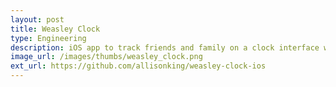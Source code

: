 ```yaml
---
layout: post
title: Weasley Clock
type: Engineering
description: iOS app to track friends and family on a clock interface with geofencing, inspired by the awesome Weasley clock from the Harry Potter series.
image_url: /images/thumbs/weasley_clock.png
ext_url: https://github.com/allisonking/weasley-clock-ios
---
```

